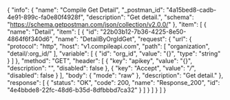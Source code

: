 {
  "info": {
    "name": "Compile Get Detail",
    "_postman_id": "4a15bed8-cadb-4e91-899c-fa0e80f4928f",
    "description": "Get detail.",
    "schema": "https://schema.getpostman.com/json/collection/v2.0.0/"
  },
  "item": [
    {
      "name": "Detail",
      "item": [
        {
          "id": "22b03b12-7b36-4225-8e50-4864f6f340d6",
          "name": "DetailByOrgIdGet",
          "request": {
            "url": {
              "protocol": "http",
              "host": "v1.compileapi.com",
              "path": [
                "organization",
                "detail/:org_id/"
              ],
              "variable": [
                {
                  "id": "org_id",
                  "value": "{}",
                  "type": "string"
                }
              ]
            },
            "method": "GET",
            "header": [
              {
                "key": "apikey",
                "value": "{}",
                "description": "",
                "disabled": false
              },
              {
                "key": "Accept",
                "value": "*/*",
                "disabled": false
              }
            ],
            "body": {
              "mode": "raw"
            },
            "description": "Get detail."
          },
          "response": [
            {
              "status": "OK",
              "code": 200,
              "name": "Response_200",
              "id": "4e4bbde8-22fc-48d6-b35d-8dfbbbd7ca32"
            }
          ]
        }
      ]
    }
  ]
}